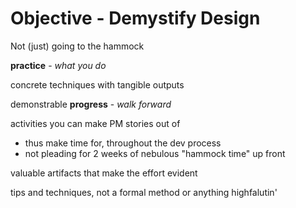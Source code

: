 # Objective - Demystify Design

Not (just) going to the hammock

**practice** - _what you do_

concrete techniques with tangible outputs

demonstrable **progress** - _walk forward_

activities you can make PM stories out of

- thus make time for, throughout the dev process
- not pleading for 2 weeks of nebulous "hammock time" up front

valuable artifacts that make the effort evident

tips and techniques, not a formal method or anything highfalutin'


